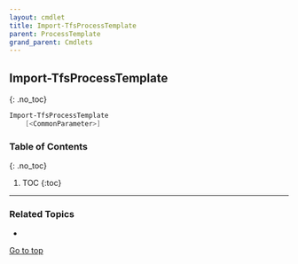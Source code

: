 ```yaml
---
layout: cmdlet
title: Import-TfsProcessTemplate
parent: ProcessTemplate
grand_parent: Cmdlets
---
```

## Import-TfsProcessTemplate
{: .no_toc}



```powershell
Import-TfsProcessTemplate
    [<CommonParameter>]

```

### Table of Contents
{: .no_toc}

1. TOC
{:toc}

-----

### Related Topics

* 


[Go to top](#import-tfsprocesstemplate)

